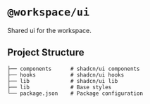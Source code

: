 # `@workspace/ui`

Shared ui for the workspace.

## Project Structure

```
├── components      # shadcn/ui components
├── hooks           # shadcn/ui hooks
├── lib             # shadcn/ui lib
├── lib             # Base styles
└── package.json    # Package configuration
```